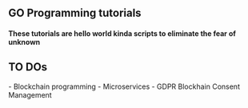 <h2>GO Programming tutorials</h2>
<h4>These tutorials are hello world kinda scripts to eliminate the fear of unknown</h4>

<h2>TO DOs</h2>
   - Blockchain programming
   - Microservices
   - GDPR Blockhain Consent Management